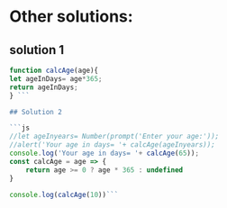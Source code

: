 # Other solutions:

## solution 1

````js
function calcAge(age){
let ageInDays= age*365;
return ageInDays;
} ```

## Solution 2

```js
//let ageInyears= Number(prompt('Enter your age:'));
//alert('Your age in days= '+ calcAge(ageInyears));
console.log('Your age in days= '+ calcAge(65));
const calcAge = age => {
    return age >= 0 ? age * 365 : undefined
}

console.log(calcAge(10))```
````
